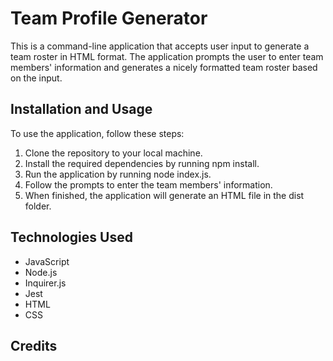 <h1>Team Profile Generator</h1>
<p>This is a command-line application that accepts user input to generate a team roster in HTML format. The application prompts the user to enter team members' information and generates a nicely formatted team roster based on the input.</p>
<h2>Installation and Usage</h2>
<p>To use the application, follow these steps:</p>
<ol>
  <li>Clone the repository to your local machine.</li>
  <li>Install the required dependencies by running npm install.</li>
  <li>Run the application by running node index.js.</li>
  <li>Follow the prompts to enter the team members' information.</li>
  <li>When finished, the application will generate an HTML file in the dist folder.</li>
</ol>
<h2>Technologies Used</h2>
<ul>
  <li>JavaScript</li>
  <li>Node.js</li>
  <li>Inquirer.js</li>
  <li>Jest</li>
  <li>HTML</li>
  <li>CSS</li>
</ul>
<h2>Credits</h2>
